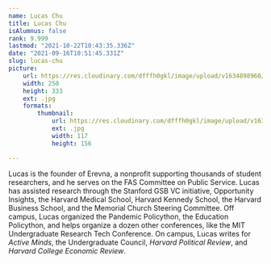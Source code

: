 ```yaml
---
name: Lucas Chu
title: Lucas Chu
isAlumnus: false
rank: 9.999
lastmod: "2021-10-22T10:43:35.336Z"
date: "2021-09-16T10:51:45.331Z"
slug: lucas-chu
picture:
    url: https://res.cloudinary.com/dfffh0gkl/image/upload/v1634898960/lucas_a60431186b.jpg
    width: 250
    height: 333
    ext: .jpg
    formats:
        thumbnail:
            url: https://res.cloudinary.com/dfffh0gkl/image/upload/v1634898960/thumbnail_lucas_a60431186b.jpg
            ext: .jpg
            width: 117
            height: 156

---
```

Lucas is the founder of Erevna, a nonprofit supporting thousands of student researchers, and he serves on the FAS Committee on Public Service. Lucas has assisted research through the Stanford GSB VC initiative, Opportunity Insights, the Harvard Medical School, Harvard Kennedy School, the Harvard Business School, and the Memorial Church Steering Committee. Off campus, Lucas organized the Pandemic Policython, the Education Policython, and helps organize a dozen other conferences, like the MIT Undergraduate Research Tech Conference. On campus, Lucas writes for *Active Minds*, the Undergraduate Council, *Harvard Political Review*, and *Harvard College Economic Review*.